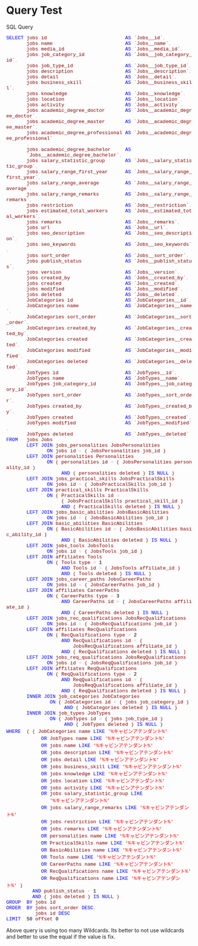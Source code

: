 # Query Test

SQL Query

<font face="Courier New" size="2">
<font color = "blue">SELECT</font>&nbsp;<font color = "maroon">jobs</font><font color = "silver">.</font><font color = "maroon">id</font>&nbsp;&nbsp;&nbsp;&nbsp;&nbsp;&nbsp;&nbsp;&nbsp;&nbsp;&nbsp;&nbsp;&nbsp;&nbsp;&nbsp;&nbsp;&nbsp;&nbsp;&nbsp;&nbsp;&nbsp;&nbsp;&nbsp;&nbsp;&nbsp;&nbsp;&nbsp;&nbsp;<font color = "blue">AS</font>&nbsp;<font color = "maroon">`Jobs__id`</font><font color = "silver">,</font>
<br/>&nbsp;&nbsp;&nbsp;&nbsp;&nbsp;&nbsp;&nbsp;<font color = "maroon">jobs</font><font color = "silver">.</font><font color = "maroon">name</font>&nbsp;&nbsp;&nbsp;&nbsp;&nbsp;&nbsp;&nbsp;&nbsp;&nbsp;&nbsp;&nbsp;&nbsp;&nbsp;&nbsp;&nbsp;&nbsp;&nbsp;&nbsp;&nbsp;&nbsp;&nbsp;&nbsp;&nbsp;&nbsp;&nbsp;<font color = "blue">AS</font>&nbsp;<font color = "maroon">`Jobs__name`</font><font color = "silver">,</font>
<br/>&nbsp;&nbsp;&nbsp;&nbsp;&nbsp;&nbsp;&nbsp;<font color = "maroon">jobs</font><font color = "silver">.</font><font color = "maroon">media_id</font>&nbsp;&nbsp;&nbsp;&nbsp;&nbsp;&nbsp;&nbsp;&nbsp;&nbsp;&nbsp;&nbsp;&nbsp;&nbsp;&nbsp;&nbsp;&nbsp;&nbsp;&nbsp;&nbsp;&nbsp;&nbsp;<font color = "blue">AS</font>&nbsp;<font color = "maroon">`Jobs__media_id`</font><font color = "silver">,</font>
<br/>&nbsp;&nbsp;&nbsp;&nbsp;&nbsp;&nbsp;&nbsp;<font color = "maroon">jobs</font><font color = "silver">.</font><font color = "maroon">job_category_id</font>&nbsp;&nbsp;&nbsp;&nbsp;&nbsp;&nbsp;&nbsp;&nbsp;&nbsp;&nbsp;&nbsp;&nbsp;&nbsp;&nbsp;<font color = "blue">AS</font>&nbsp;<font color = "maroon">`Jobs__job_category_id`</font><font color = "silver">,</font>
<br/>&nbsp;&nbsp;&nbsp;&nbsp;&nbsp;&nbsp;&nbsp;<font color = "maroon">jobs</font><font color = "silver">.</font><font color = "maroon">job_type_id</font>&nbsp;&nbsp;&nbsp;&nbsp;&nbsp;&nbsp;&nbsp;&nbsp;&nbsp;&nbsp;&nbsp;&nbsp;&nbsp;&nbsp;&nbsp;&nbsp;&nbsp;&nbsp;<font color = "blue">AS</font>&nbsp;<font color = "maroon">`Jobs__job_type_id`</font><font color = "silver">,</font>
<br/>&nbsp;&nbsp;&nbsp;&nbsp;&nbsp;&nbsp;&nbsp;<font color = "maroon">jobs</font><font color = "silver">.</font><font color = "maroon">description</font>&nbsp;&nbsp;&nbsp;&nbsp;&nbsp;&nbsp;&nbsp;&nbsp;&nbsp;&nbsp;&nbsp;&nbsp;&nbsp;&nbsp;&nbsp;&nbsp;&nbsp;&nbsp;<font color = "blue">AS</font>&nbsp;<font color = "maroon">`Jobs__description`</font><font color = "silver">,</font>
<br/>&nbsp;&nbsp;&nbsp;&nbsp;&nbsp;&nbsp;&nbsp;<font color = "maroon">jobs</font><font color = "silver">.</font><font color = "maroon">detail</font>&nbsp;&nbsp;&nbsp;&nbsp;&nbsp;&nbsp;&nbsp;&nbsp;&nbsp;&nbsp;&nbsp;&nbsp;&nbsp;&nbsp;&nbsp;&nbsp;&nbsp;&nbsp;&nbsp;&nbsp;&nbsp;&nbsp;&nbsp;<font color = "blue">AS</font>&nbsp;<font color = "maroon">`Jobs__detail`</font><font color = "silver">,</font>
<br/>&nbsp;&nbsp;&nbsp;&nbsp;&nbsp;&nbsp;&nbsp;<font color = "maroon">jobs</font><font color = "silver">.</font><font color = "maroon">business_skill</font>&nbsp;&nbsp;&nbsp;&nbsp;&nbsp;&nbsp;&nbsp;&nbsp;&nbsp;&nbsp;&nbsp;&nbsp;&nbsp;&nbsp;&nbsp;<font color = "blue">AS</font>&nbsp;<font color = "maroon">`Jobs__business_skill`</font><font color = "silver">,</font>
<br/>&nbsp;&nbsp;&nbsp;&nbsp;&nbsp;&nbsp;&nbsp;<font color = "maroon">jobs</font><font color = "silver">.</font><font color = "maroon">knowledge</font>&nbsp;&nbsp;&nbsp;&nbsp;&nbsp;&nbsp;&nbsp;&nbsp;&nbsp;&nbsp;&nbsp;&nbsp;&nbsp;&nbsp;&nbsp;&nbsp;&nbsp;&nbsp;&nbsp;&nbsp;<font color = "blue">AS</font>&nbsp;<font color = "maroon">`Jobs__knowledge`</font><font color = "silver">,</font>
<br/>&nbsp;&nbsp;&nbsp;&nbsp;&nbsp;&nbsp;&nbsp;<font color = "maroon">jobs</font><font color = "silver">.</font><font color = "maroon">location</font>&nbsp;&nbsp;&nbsp;&nbsp;&nbsp;&nbsp;&nbsp;&nbsp;&nbsp;&nbsp;&nbsp;&nbsp;&nbsp;&nbsp;&nbsp;&nbsp;&nbsp;&nbsp;&nbsp;&nbsp;&nbsp;<font color = "blue">AS</font>&nbsp;<font color = "maroon">`Jobs__location`</font><font color = "silver">,</font>
<br/>&nbsp;&nbsp;&nbsp;&nbsp;&nbsp;&nbsp;&nbsp;<font color = "maroon">jobs</font><font color = "silver">.</font><font color = "maroon">activity</font>&nbsp;&nbsp;&nbsp;&nbsp;&nbsp;&nbsp;&nbsp;&nbsp;&nbsp;&nbsp;&nbsp;&nbsp;&nbsp;&nbsp;&nbsp;&nbsp;&nbsp;&nbsp;&nbsp;&nbsp;&nbsp;<font color = "blue">AS</font>&nbsp;<font color = "maroon">`Jobs__activity`</font><font color = "silver">,</font>
<br/>&nbsp;&nbsp;&nbsp;&nbsp;&nbsp;&nbsp;&nbsp;<font color = "maroon">jobs</font><font color = "silver">.</font><font color = "maroon">academic_degree_doctor</font>&nbsp;&nbsp;&nbsp;&nbsp;&nbsp;&nbsp;&nbsp;<font color = "blue">AS</font>&nbsp;<font color = "maroon">`Jobs__academic_degree_doctor`</font><font color = "silver">,</font>
<br/>&nbsp;&nbsp;&nbsp;&nbsp;&nbsp;&nbsp;&nbsp;<font color = "maroon">jobs</font><font color = "silver">.</font><font color = "maroon">academic_degree_master</font>&nbsp;&nbsp;&nbsp;&nbsp;&nbsp;&nbsp;&nbsp;<font color = "blue">AS</font>&nbsp;<font color = "maroon">`Jobs__academic_degree_master`</font><font color = "silver">,</font>
<br/>&nbsp;&nbsp;&nbsp;&nbsp;&nbsp;&nbsp;&nbsp;<font color = "maroon">jobs</font><font color = "silver">.</font><font color = "maroon">academic_degree_professional</font>&nbsp;<font color = "blue">AS</font>&nbsp;<font color = "maroon">`Jobs__academic_degree_professional`</font>
<br/>&nbsp;&nbsp;&nbsp;&nbsp;&nbsp;&nbsp;&nbsp;<font color = "silver">,</font>
<br/>&nbsp;&nbsp;&nbsp;&nbsp;&nbsp;&nbsp;&nbsp;<font color = "maroon">jobs</font><font color = "silver">.</font><font color = "maroon">academic_degree_bachelor</font>&nbsp;&nbsp;&nbsp;&nbsp;&nbsp;<font color = "blue">AS</font>
<br/>&nbsp;&nbsp;&nbsp;&nbsp;&nbsp;&nbsp;&nbsp;<font color = "maroon">`Jobs__academic_degree_bachelor`</font><font color = "silver">,</font>
<br/>&nbsp;&nbsp;&nbsp;&nbsp;&nbsp;&nbsp;&nbsp;<font color = "maroon">jobs</font><font color = "silver">.</font><font color = "maroon">salary_statistic_group</font>&nbsp;&nbsp;&nbsp;&nbsp;&nbsp;&nbsp;&nbsp;<font color = "blue">AS</font>&nbsp;<font color = "maroon">`Jobs__salary_statistic_group`</font><font color = "silver">,</font>
<br/>&nbsp;&nbsp;&nbsp;&nbsp;&nbsp;&nbsp;&nbsp;<font color = "maroon">jobs</font><font color = "silver">.</font><font color = "maroon">salary_range_first_year</font>&nbsp;&nbsp;&nbsp;&nbsp;&nbsp;&nbsp;<font color = "blue">AS</font>&nbsp;<font color = "maroon">`Jobs__salary_range_first_year`</font><font color = "silver">,</font>
<br/>&nbsp;&nbsp;&nbsp;&nbsp;&nbsp;&nbsp;&nbsp;<font color = "maroon">jobs</font><font color = "silver">.</font><font color = "maroon">salary_range_average</font>&nbsp;&nbsp;&nbsp;&nbsp;&nbsp;&nbsp;&nbsp;&nbsp;&nbsp;<font color = "blue">AS</font>&nbsp;<font color = "maroon">`Jobs__salary_range_average`</font><font color = "silver">,</font>
<br/>&nbsp;&nbsp;&nbsp;&nbsp;&nbsp;&nbsp;&nbsp;<font color = "maroon">jobs</font><font color = "silver">.</font><font color = "maroon">salary_range_remarks</font>&nbsp;&nbsp;&nbsp;&nbsp;&nbsp;&nbsp;&nbsp;&nbsp;&nbsp;<font color = "blue">AS</font>&nbsp;<font color = "maroon">`Jobs__salary_range_remarks`</font><font color = "silver">,</font>
<br/>&nbsp;&nbsp;&nbsp;&nbsp;&nbsp;&nbsp;&nbsp;<font color = "maroon">jobs</font><font color = "silver">.</font><font color = "maroon">restriction</font>&nbsp;&nbsp;&nbsp;&nbsp;&nbsp;&nbsp;&nbsp;&nbsp;&nbsp;&nbsp;&nbsp;&nbsp;&nbsp;&nbsp;&nbsp;&nbsp;&nbsp;&nbsp;<font color = "blue">AS</font>&nbsp;<font color = "maroon">`Jobs__restriction`</font><font color = "silver">,</font>
<br/>&nbsp;&nbsp;&nbsp;&nbsp;&nbsp;&nbsp;&nbsp;<font color = "maroon">jobs</font><font color = "silver">.</font><font color = "maroon">estimated_total_workers</font>&nbsp;&nbsp;&nbsp;&nbsp;&nbsp;&nbsp;<font color = "blue">AS</font>&nbsp;<font color = "maroon">`Jobs__estimated_total_workers`</font><font color = "silver">,</font>
<br/>&nbsp;&nbsp;&nbsp;&nbsp;&nbsp;&nbsp;&nbsp;<font color = "maroon">jobs</font><font color = "silver">.</font><font color = "maroon">remarks</font>&nbsp;&nbsp;&nbsp;&nbsp;&nbsp;&nbsp;&nbsp;&nbsp;&nbsp;&nbsp;&nbsp;&nbsp;&nbsp;&nbsp;&nbsp;&nbsp;&nbsp;&nbsp;&nbsp;&nbsp;&nbsp;&nbsp;<font color = "blue">AS</font>&nbsp;<font color = "maroon">`Jobs__remarks`</font><font color = "silver">,</font>
<br/>&nbsp;&nbsp;&nbsp;&nbsp;&nbsp;&nbsp;&nbsp;<font color = "maroon">jobs</font><font color = "silver">.</font><font color = "maroon">url</font>&nbsp;&nbsp;&nbsp;&nbsp;&nbsp;&nbsp;&nbsp;&nbsp;&nbsp;&nbsp;&nbsp;&nbsp;&nbsp;&nbsp;&nbsp;&nbsp;&nbsp;&nbsp;&nbsp;&nbsp;&nbsp;&nbsp;&nbsp;&nbsp;&nbsp;&nbsp;<font color = "blue">AS</font>&nbsp;<font color = "maroon">`Jobs__url`</font><font color = "silver">,</font>
<br/>&nbsp;&nbsp;&nbsp;&nbsp;&nbsp;&nbsp;&nbsp;<font color = "maroon">jobs</font><font color = "silver">.</font><font color = "maroon">seo_description</font>&nbsp;&nbsp;&nbsp;&nbsp;&nbsp;&nbsp;&nbsp;&nbsp;&nbsp;&nbsp;&nbsp;&nbsp;&nbsp;&nbsp;<font color = "blue">AS</font>&nbsp;<font color = "maroon">`Jobs__seo_description`</font><font color = "silver">,</font>
<br/>&nbsp;&nbsp;&nbsp;&nbsp;&nbsp;&nbsp;&nbsp;<font color = "maroon">jobs</font><font color = "silver">.</font><font color = "maroon">seo_keywords</font>&nbsp;&nbsp;&nbsp;&nbsp;&nbsp;&nbsp;&nbsp;&nbsp;&nbsp;&nbsp;&nbsp;&nbsp;&nbsp;&nbsp;&nbsp;&nbsp;&nbsp;<font color = "blue">AS</font>&nbsp;<font color = "maroon">`Jobs__seo_keywords`</font><font color = "silver">,</font>
<br/>&nbsp;&nbsp;&nbsp;&nbsp;&nbsp;&nbsp;&nbsp;<font color = "maroon">jobs</font><font color = "silver">.</font><font color = "maroon">sort_order</font>&nbsp;&nbsp;&nbsp;&nbsp;&nbsp;&nbsp;&nbsp;&nbsp;&nbsp;&nbsp;&nbsp;&nbsp;&nbsp;&nbsp;&nbsp;&nbsp;&nbsp;&nbsp;&nbsp;<font color = "blue">AS</font>&nbsp;<font color = "maroon">`Jobs__sort_order`</font><font color = "silver">,</font>
<br/>&nbsp;&nbsp;&nbsp;&nbsp;&nbsp;&nbsp;&nbsp;<font color = "maroon">jobs</font><font color = "silver">.</font><font color = "maroon">publish_status</font>&nbsp;&nbsp;&nbsp;&nbsp;&nbsp;&nbsp;&nbsp;&nbsp;&nbsp;&nbsp;&nbsp;&nbsp;&nbsp;&nbsp;&nbsp;<font color = "blue">AS</font>&nbsp;<font color = "maroon">`Jobs__publish_status`</font><font color = "silver">,</font>
<br/>&nbsp;&nbsp;&nbsp;&nbsp;&nbsp;&nbsp;&nbsp;<font color = "maroon">jobs</font><font color = "silver">.</font><font color = "maroon">version</font>&nbsp;&nbsp;&nbsp;&nbsp;&nbsp;&nbsp;&nbsp;&nbsp;&nbsp;&nbsp;&nbsp;&nbsp;&nbsp;&nbsp;&nbsp;&nbsp;&nbsp;&nbsp;&nbsp;&nbsp;&nbsp;&nbsp;<font color = "blue">AS</font>&nbsp;<font color = "maroon">`Jobs__version`</font><font color = "silver">,</font>
<br/>&nbsp;&nbsp;&nbsp;&nbsp;&nbsp;&nbsp;&nbsp;<font color = "maroon">jobs</font><font color = "silver">.</font><font color = "maroon">created_by</font>&nbsp;&nbsp;&nbsp;&nbsp;&nbsp;&nbsp;&nbsp;&nbsp;&nbsp;&nbsp;&nbsp;&nbsp;&nbsp;&nbsp;&nbsp;&nbsp;&nbsp;&nbsp;&nbsp;<font color = "blue">AS</font>&nbsp;<font color = "maroon">`Jobs__created_by`</font><font color = "silver">,</font>
<br/>&nbsp;&nbsp;&nbsp;&nbsp;&nbsp;&nbsp;&nbsp;<font color = "maroon">jobs</font><font color = "silver">.</font><font color = "maroon">created</font>&nbsp;&nbsp;&nbsp;&nbsp;&nbsp;&nbsp;&nbsp;&nbsp;&nbsp;&nbsp;&nbsp;&nbsp;&nbsp;&nbsp;&nbsp;&nbsp;&nbsp;&nbsp;&nbsp;&nbsp;&nbsp;&nbsp;<font color = "blue">AS</font>&nbsp;<font color = "maroon">`Jobs__created`</font><font color = "silver">,</font>
<br/>&nbsp;&nbsp;&nbsp;&nbsp;&nbsp;&nbsp;&nbsp;<font color = "maroon">jobs</font><font color = "silver">.</font><font color = "maroon">modified</font>&nbsp;&nbsp;&nbsp;&nbsp;&nbsp;&nbsp;&nbsp;&nbsp;&nbsp;&nbsp;&nbsp;&nbsp;&nbsp;&nbsp;&nbsp;&nbsp;&nbsp;&nbsp;&nbsp;&nbsp;&nbsp;<font color = "blue">AS</font>&nbsp;<font color = "maroon">`Jobs__modified`</font><font color = "silver">,</font>
<br/>&nbsp;&nbsp;&nbsp;&nbsp;&nbsp;&nbsp;&nbsp;<font color = "maroon">jobs</font><font color = "silver">.</font><font color = "maroon">deleted</font>&nbsp;&nbsp;&nbsp;&nbsp;&nbsp;&nbsp;&nbsp;&nbsp;&nbsp;&nbsp;&nbsp;&nbsp;&nbsp;&nbsp;&nbsp;&nbsp;&nbsp;&nbsp;&nbsp;&nbsp;&nbsp;&nbsp;<font color = "blue">AS</font>&nbsp;<font color = "maroon">`Jobs__deleted`</font><font color = "silver">,</font>
<br/>&nbsp;&nbsp;&nbsp;&nbsp;&nbsp;&nbsp;&nbsp;<font color = "maroon">JobCategories</font><font color = "silver">.</font><font color = "maroon">id</font>&nbsp;&nbsp;&nbsp;&nbsp;&nbsp;&nbsp;&nbsp;&nbsp;&nbsp;&nbsp;&nbsp;&nbsp;&nbsp;&nbsp;&nbsp;&nbsp;&nbsp;&nbsp;<font color = "blue">AS</font>&nbsp;<font color = "maroon">`JobCategories__id`</font><font color = "silver">,</font>
<br/>&nbsp;&nbsp;&nbsp;&nbsp;&nbsp;&nbsp;&nbsp;<font color = "maroon">JobCategories</font><font color = "silver">.</font><font color = "maroon">name</font>&nbsp;&nbsp;&nbsp;&nbsp;&nbsp;&nbsp;&nbsp;&nbsp;&nbsp;&nbsp;&nbsp;&nbsp;&nbsp;&nbsp;&nbsp;&nbsp;<font color = "blue">AS</font>&nbsp;<font color = "maroon">`JobCategories__name`</font><font color = "silver">,</font>
<br/>&nbsp;&nbsp;&nbsp;&nbsp;&nbsp;&nbsp;&nbsp;<font color = "maroon">JobCategories</font><font color = "silver">.</font><font color = "maroon">sort_order</font>&nbsp;&nbsp;&nbsp;&nbsp;&nbsp;&nbsp;&nbsp;&nbsp;&nbsp;&nbsp;<font color = "blue">AS</font>&nbsp;<font color = "maroon">`JobCategories__sort_order`</font><font color = "silver">,</font>
<br/>&nbsp;&nbsp;&nbsp;&nbsp;&nbsp;&nbsp;&nbsp;<font color = "maroon">JobCategories</font><font color = "silver">.</font><font color = "maroon">created_by</font>&nbsp;&nbsp;&nbsp;&nbsp;&nbsp;&nbsp;&nbsp;&nbsp;&nbsp;&nbsp;<font color = "blue">AS</font>&nbsp;<font color = "maroon">`JobCategories__created_by`</font><font color = "silver">,</font>
<br/>&nbsp;&nbsp;&nbsp;&nbsp;&nbsp;&nbsp;&nbsp;<font color = "maroon">JobCategories</font><font color = "silver">.</font><font color = "maroon">created</font>&nbsp;&nbsp;&nbsp;&nbsp;&nbsp;&nbsp;&nbsp;&nbsp;&nbsp;&nbsp;&nbsp;&nbsp;&nbsp;<font color = "blue">AS</font>&nbsp;<font color = "maroon">`JobCategories__created`</font><font color = "silver">,</font>
<br/>&nbsp;&nbsp;&nbsp;&nbsp;&nbsp;&nbsp;&nbsp;<font color = "maroon">JobCategories</font><font color = "silver">.</font><font color = "maroon">modified</font>&nbsp;&nbsp;&nbsp;&nbsp;&nbsp;&nbsp;&nbsp;&nbsp;&nbsp;&nbsp;&nbsp;&nbsp;<font color = "blue">AS</font>&nbsp;<font color = "maroon">`JobCategories__modified`</font><font color = "silver">,</font>
<br/>&nbsp;&nbsp;&nbsp;&nbsp;&nbsp;&nbsp;&nbsp;<font color = "maroon">JobCategories</font><font color = "silver">.</font><font color = "maroon">deleted</font>&nbsp;&nbsp;&nbsp;&nbsp;&nbsp;&nbsp;&nbsp;&nbsp;&nbsp;&nbsp;&nbsp;&nbsp;&nbsp;<font color = "blue">AS</font>&nbsp;<font color = "maroon">`JobCategories__deleted`</font><font color = "silver">,</font>
<br/>&nbsp;&nbsp;&nbsp;&nbsp;&nbsp;&nbsp;&nbsp;<font color = "maroon">JobTypes</font><font color = "silver">.</font><font color = "maroon">id</font>&nbsp;&nbsp;&nbsp;&nbsp;&nbsp;&nbsp;&nbsp;&nbsp;&nbsp;&nbsp;&nbsp;&nbsp;&nbsp;&nbsp;&nbsp;&nbsp;&nbsp;&nbsp;&nbsp;&nbsp;&nbsp;&nbsp;&nbsp;<font color = "blue">AS</font>&nbsp;<font color = "maroon">`JobTypes__id`</font><font color = "silver">,</font>
<br/>&nbsp;&nbsp;&nbsp;&nbsp;&nbsp;&nbsp;&nbsp;<font color = "maroon">JobTypes</font><font color = "silver">.</font><font color = "maroon">name</font>&nbsp;&nbsp;&nbsp;&nbsp;&nbsp;&nbsp;&nbsp;&nbsp;&nbsp;&nbsp;&nbsp;&nbsp;&nbsp;&nbsp;&nbsp;&nbsp;&nbsp;&nbsp;&nbsp;&nbsp;&nbsp;<font color = "blue">AS</font>&nbsp;<font color = "maroon">`JobTypes__name`</font><font color = "silver">,</font>
<br/>&nbsp;&nbsp;&nbsp;&nbsp;&nbsp;&nbsp;&nbsp;<font color = "maroon">JobTypes</font><font color = "silver">.</font><font color = "maroon">job_category_id</font>&nbsp;&nbsp;&nbsp;&nbsp;&nbsp;&nbsp;&nbsp;&nbsp;&nbsp;&nbsp;<font color = "blue">AS</font>&nbsp;<font color = "maroon">`JobTypes__job_category_id`</font><font color = "silver">,</font>
<br/>&nbsp;&nbsp;&nbsp;&nbsp;&nbsp;&nbsp;&nbsp;<font color = "maroon">JobTypes</font><font color = "silver">.</font><font color = "maroon">sort_order</font>&nbsp;&nbsp;&nbsp;&nbsp;&nbsp;&nbsp;&nbsp;&nbsp;&nbsp;&nbsp;&nbsp;&nbsp;&nbsp;&nbsp;&nbsp;<font color = "blue">AS</font>&nbsp;<font color = "maroon">`JobTypes__sort_order`</font><font color = "silver">,</font>
<br/>&nbsp;&nbsp;&nbsp;&nbsp;&nbsp;&nbsp;&nbsp;<font color = "maroon">JobTypes</font><font color = "silver">.</font><font color = "maroon">created_by</font>&nbsp;&nbsp;&nbsp;&nbsp;&nbsp;&nbsp;&nbsp;&nbsp;&nbsp;&nbsp;&nbsp;&nbsp;&nbsp;&nbsp;&nbsp;<font color = "blue">AS</font>&nbsp;<font color = "maroon">`JobTypes__created_by`</font><font color = "silver">,</font>
<br/>&nbsp;&nbsp;&nbsp;&nbsp;&nbsp;&nbsp;&nbsp;<font color = "maroon">JobTypes</font><font color = "silver">.</font><font color = "maroon">created</font>&nbsp;&nbsp;&nbsp;&nbsp;&nbsp;&nbsp;&nbsp;&nbsp;&nbsp;&nbsp;&nbsp;&nbsp;&nbsp;&nbsp;&nbsp;&nbsp;&nbsp;&nbsp;<font color = "blue">AS</font>&nbsp;<font color = "maroon">`JobTypes__created`</font><font color = "silver">,</font>
<br/>&nbsp;&nbsp;&nbsp;&nbsp;&nbsp;&nbsp;&nbsp;<font color = "maroon">JobTypes</font><font color = "silver">.</font><font color = "maroon">modified</font>&nbsp;&nbsp;&nbsp;&nbsp;&nbsp;&nbsp;&nbsp;&nbsp;&nbsp;&nbsp;&nbsp;&nbsp;&nbsp;&nbsp;&nbsp;&nbsp;&nbsp;<font color = "blue">AS</font>&nbsp;<font color = "maroon">`JobTypes__modified`</font><font color = "silver">,</font>
<br/>&nbsp;&nbsp;&nbsp;&nbsp;&nbsp;&nbsp;&nbsp;<font color = "maroon">JobTypes</font><font color = "silver">.</font><font color = "maroon">deleted</font>&nbsp;&nbsp;&nbsp;&nbsp;&nbsp;&nbsp;&nbsp;&nbsp;&nbsp;&nbsp;&nbsp;&nbsp;&nbsp;&nbsp;&nbsp;&nbsp;&nbsp;&nbsp;<font color = "blue">AS</font>&nbsp;<font color = "maroon">`JobTypes__deleted`</font>
<br/><font color = "blue">FROM</font>&nbsp;&nbsp;&nbsp;<font color = "maroon">jobs</font>&nbsp;<font color = "maroon">Jobs</font>
<br/>&nbsp;&nbsp;&nbsp;&nbsp;&nbsp;&nbsp;&nbsp;<font color = "blue">LEFT</font>&nbsp;<font color = "blue">JOIN</font>&nbsp;<font color = "maroon">jobs_personalities</font>&nbsp;<font color = "maroon">JobsPersonalities</font>
<br/>&nbsp;&nbsp;&nbsp;&nbsp;&nbsp;&nbsp;&nbsp;&nbsp;&nbsp;&nbsp;&nbsp;&nbsp;&nbsp;&nbsp;<font color = "blue">ON</font>&nbsp;<font color = "maroon">jobs</font><font color = "silver">.</font><font color = "maroon">id</font>&nbsp;<font color = "silver">=</font>&nbsp;<font color = "maroon">(</font>&nbsp;<font color = "maroon">JobsPersonalities</font><font color = "silver">.</font><font color = "maroon">job_id</font>&nbsp;<font color = "maroon">)</font>
<br/>&nbsp;&nbsp;&nbsp;&nbsp;&nbsp;&nbsp;&nbsp;<font color = "blue">LEFT</font>&nbsp;<font color = "blue">JOIN</font>&nbsp;<font color = "maroon">personalities</font>&nbsp;<font color = "maroon">Personalities</font>
<br/>&nbsp;&nbsp;&nbsp;&nbsp;&nbsp;&nbsp;&nbsp;&nbsp;&nbsp;&nbsp;&nbsp;&nbsp;&nbsp;&nbsp;<font color = "blue">ON</font>&nbsp;<font color = "maroon">(</font>&nbsp;<font color = "maroon">personalities</font><font color = "silver">.</font><font color = "maroon">id</font>&nbsp;<font color = "silver">=</font>&nbsp;<font color = "maroon">(</font>&nbsp;<font color = "maroon">JobsPersonalities</font><font color = "silver">.</font><font color = "maroon">personality_id</font>&nbsp;<font color = "maroon">)</font>
<br/>&nbsp;&nbsp;&nbsp;&nbsp;&nbsp;&nbsp;&nbsp;&nbsp;&nbsp;&nbsp;&nbsp;&nbsp;&nbsp;&nbsp;&nbsp;&nbsp;&nbsp;&nbsp;&nbsp;<font color = "blue">AND</font>&nbsp;<font color = "maroon">(</font>&nbsp;<font color = "maroon">personalities</font><font color = "silver">.</font><font color = "maroon">deleted</font>&nbsp;<font color = "maroon">)</font>&nbsp;<font color = "blue">IS</font>&nbsp;<font color = "blue">NULL</font>&nbsp;<font color = "maroon">)</font>
<br/>&nbsp;&nbsp;&nbsp;&nbsp;&nbsp;&nbsp;&nbsp;<font color = "blue">LEFT</font>&nbsp;<font color = "blue">JOIN</font>&nbsp;<font color = "maroon">jobs_practical_skills</font>&nbsp;<font color = "maroon">JobsPracticalSkills</font>
<br/>&nbsp;&nbsp;&nbsp;&nbsp;&nbsp;&nbsp;&nbsp;&nbsp;&nbsp;&nbsp;&nbsp;&nbsp;&nbsp;&nbsp;<font color = "blue">ON</font>&nbsp;<font color = "maroon">jobs</font><font color = "silver">.</font><font color = "maroon">id</font>&nbsp;<font color = "silver">=</font>&nbsp;<font color = "maroon">(</font>&nbsp;<font color = "maroon">JobsPracticalSkills</font><font color = "silver">.</font><font color = "maroon">job_id</font>&nbsp;<font color = "maroon">)</font>
<br/>&nbsp;&nbsp;&nbsp;&nbsp;&nbsp;&nbsp;&nbsp;<font color = "blue">LEFT</font>&nbsp;<font color = "blue">JOIN</font>&nbsp;<font color = "maroon">practical_skills</font>&nbsp;<font color = "maroon">PracticalSkills</font>
<br/>&nbsp;&nbsp;&nbsp;&nbsp;&nbsp;&nbsp;&nbsp;&nbsp;&nbsp;&nbsp;&nbsp;&nbsp;&nbsp;&nbsp;<font color = "blue">ON</font>&nbsp;<font color = "maroon">(</font>&nbsp;<font color = "maroon">PracticalSkills</font><font color = "silver">.</font><font color = "maroon">id</font>&nbsp;<font color = "silver">=</font>
<br/>&nbsp;&nbsp;&nbsp;&nbsp;&nbsp;&nbsp;&nbsp;&nbsp;&nbsp;&nbsp;&nbsp;&nbsp;&nbsp;&nbsp;&nbsp;&nbsp;&nbsp;&nbsp;&nbsp;<font color = "maroon">(</font>&nbsp;<font color = "maroon">JobsPracticalSkills</font><font color = "silver">.</font><font color = "maroon">practical_skill_id</font>&nbsp;<font color = "maroon">)</font>
<br/>&nbsp;&nbsp;&nbsp;&nbsp;&nbsp;&nbsp;&nbsp;&nbsp;&nbsp;&nbsp;&nbsp;&nbsp;&nbsp;&nbsp;&nbsp;&nbsp;&nbsp;&nbsp;&nbsp;<font color = "blue">AND</font>&nbsp;<font color = "maroon">(</font>&nbsp;<font color = "maroon">PracticalSkills</font><font color = "silver">.</font><font color = "maroon">deleted</font>&nbsp;<font color = "maroon">)</font>&nbsp;<font color = "blue">IS</font>&nbsp;<font color = "blue">NULL</font>&nbsp;<font color = "maroon">)</font>
<br/>&nbsp;&nbsp;&nbsp;&nbsp;&nbsp;&nbsp;&nbsp;<font color = "blue">LEFT</font>&nbsp;<font color = "blue">JOIN</font>&nbsp;<font color = "maroon">jobs_basic_abilities</font>&nbsp;<font color = "maroon">JobsBasicAbilities</font>
<br/>&nbsp;&nbsp;&nbsp;&nbsp;&nbsp;&nbsp;&nbsp;&nbsp;&nbsp;&nbsp;&nbsp;&nbsp;&nbsp;&nbsp;<font color = "blue">ON</font>&nbsp;<font color = "maroon">jobs</font><font color = "silver">.</font><font color = "maroon">id</font>&nbsp;<font color = "silver">=</font>&nbsp;<font color = "maroon">(</font>&nbsp;<font color = "maroon">JobsBasicAbilities</font><font color = "silver">.</font><font color = "maroon">job_id</font>&nbsp;<font color = "maroon">)</font>
<br/>&nbsp;&nbsp;&nbsp;&nbsp;&nbsp;&nbsp;&nbsp;<font color = "blue">LEFT</font>&nbsp;<font color = "blue">JOIN</font>&nbsp;<font color = "maroon">basic_abilities</font>&nbsp;<font color = "maroon">BasicAbilities</font>
<br/>&nbsp;&nbsp;&nbsp;&nbsp;&nbsp;&nbsp;&nbsp;&nbsp;&nbsp;&nbsp;&nbsp;&nbsp;&nbsp;&nbsp;<font color = "blue">ON</font>&nbsp;<font color = "maroon">(</font>&nbsp;<font color = "maroon">BasicAbilities</font><font color = "silver">.</font><font color = "maroon">id</font>&nbsp;<font color = "silver">=</font>&nbsp;<font color = "maroon">(</font>&nbsp;<font color = "maroon">JobsBasicAbilities</font><font color = "silver">.</font><font color = "maroon">basic_ability_id</font>&nbsp;<font color = "maroon">)</font>
<br/>&nbsp;&nbsp;&nbsp;&nbsp;&nbsp;&nbsp;&nbsp;&nbsp;&nbsp;&nbsp;&nbsp;&nbsp;&nbsp;&nbsp;&nbsp;&nbsp;&nbsp;&nbsp;&nbsp;<font color = "blue">AND</font>&nbsp;<font color = "maroon">(</font>&nbsp;<font color = "maroon">BasicAbilities</font><font color = "silver">.</font><font color = "maroon">deleted</font>&nbsp;<font color = "maroon">)</font>&nbsp;<font color = "blue">IS</font>&nbsp;<font color = "blue">NULL</font>&nbsp;<font color = "maroon">)</font>
<br/>&nbsp;&nbsp;&nbsp;&nbsp;&nbsp;&nbsp;&nbsp;<font color = "blue">LEFT</font>&nbsp;<font color = "blue">JOIN</font>&nbsp;<font color = "maroon">jobs_tools</font>&nbsp;<font color = "maroon">JobsTools</font>
<br/>&nbsp;&nbsp;&nbsp;&nbsp;&nbsp;&nbsp;&nbsp;&nbsp;&nbsp;&nbsp;&nbsp;&nbsp;&nbsp;&nbsp;<font color = "blue">ON</font>&nbsp;<font color = "maroon">jobs</font><font color = "silver">.</font><font color = "maroon">id</font>&nbsp;<font color = "silver">=</font>&nbsp;<font color = "maroon">(</font>&nbsp;<font color = "maroon">JobsTools</font><font color = "silver">.</font><font color = "maroon">job_id</font>&nbsp;<font color = "maroon">)</font>
<br/>&nbsp;&nbsp;&nbsp;&nbsp;&nbsp;&nbsp;&nbsp;<font color = "blue">LEFT</font>&nbsp;<font color = "blue">JOIN</font>&nbsp;<font color = "maroon">affiliates</font>&nbsp;<font color = "maroon">Tools</font>
<br/>&nbsp;&nbsp;&nbsp;&nbsp;&nbsp;&nbsp;&nbsp;&nbsp;&nbsp;&nbsp;&nbsp;&nbsp;&nbsp;&nbsp;<font color = "blue">ON</font>&nbsp;<font color = "maroon">(</font>&nbsp;<font color = "maroon">Tools</font><font color = "silver">.</font><font color = "maroon">type</font>&nbsp;<font color = "silver">=</font>&nbsp;<font color = "black">1</font>
<br/>&nbsp;&nbsp;&nbsp;&nbsp;&nbsp;&nbsp;&nbsp;&nbsp;&nbsp;&nbsp;&nbsp;&nbsp;&nbsp;&nbsp;&nbsp;&nbsp;&nbsp;&nbsp;&nbsp;<font color = "blue">AND</font>&nbsp;<font color = "maroon">Tools</font><font color = "silver">.</font><font color = "maroon">id</font>&nbsp;<font color = "silver">=</font>&nbsp;<font color = "maroon">(</font>&nbsp;<font color = "maroon">JobsTools</font><font color = "silver">.</font><font color = "maroon">affiliate_id</font>&nbsp;<font color = "maroon">)</font>
<br/>&nbsp;&nbsp;&nbsp;&nbsp;&nbsp;&nbsp;&nbsp;&nbsp;&nbsp;&nbsp;&nbsp;&nbsp;&nbsp;&nbsp;&nbsp;&nbsp;&nbsp;&nbsp;&nbsp;<font color = "blue">AND</font>&nbsp;<font color = "maroon">(</font>&nbsp;<font color = "maroon">Tools</font><font color = "silver">.</font><font color = "maroon">deleted</font>&nbsp;<font color = "maroon">)</font>&nbsp;<font color = "blue">IS</font>&nbsp;<font color = "blue">NULL</font>&nbsp;<font color = "maroon">)</font>
<br/>&nbsp;&nbsp;&nbsp;&nbsp;&nbsp;&nbsp;&nbsp;<font color = "blue">LEFT</font>&nbsp;<font color = "blue">JOIN</font>&nbsp;<font color = "maroon">jobs_career_paths</font>&nbsp;<font color = "maroon">JobsCareerPaths</font>
<br/>&nbsp;&nbsp;&nbsp;&nbsp;&nbsp;&nbsp;&nbsp;&nbsp;&nbsp;&nbsp;&nbsp;&nbsp;&nbsp;&nbsp;<font color = "blue">ON</font>&nbsp;<font color = "maroon">jobs</font><font color = "silver">.</font><font color = "maroon">id</font>&nbsp;<font color = "silver">=</font>&nbsp;<font color = "maroon">(</font>&nbsp;<font color = "maroon">JobsCareerPaths</font><font color = "silver">.</font><font color = "maroon">job_id</font>&nbsp;<font color = "maroon">)</font>
<br/>&nbsp;&nbsp;&nbsp;&nbsp;&nbsp;&nbsp;&nbsp;<font color = "blue">LEFT</font>&nbsp;<font color = "blue">JOIN</font>&nbsp;<font color = "maroon">affiliates</font>&nbsp;<font color = "maroon">CareerPaths</font>
<br/>&nbsp;&nbsp;&nbsp;&nbsp;&nbsp;&nbsp;&nbsp;&nbsp;&nbsp;&nbsp;&nbsp;&nbsp;&nbsp;&nbsp;<font color = "blue">ON</font>&nbsp;<font color = "maroon">(</font>&nbsp;<font color = "maroon">CareerPaths</font><font color = "silver">.</font><font color = "maroon">type</font>&nbsp;<font color = "silver">=</font>&nbsp;<font color = "black">3</font>
<br/>&nbsp;&nbsp;&nbsp;&nbsp;&nbsp;&nbsp;&nbsp;&nbsp;&nbsp;&nbsp;&nbsp;&nbsp;&nbsp;&nbsp;&nbsp;&nbsp;&nbsp;&nbsp;&nbsp;<font color = "blue">AND</font>&nbsp;<font color = "maroon">CareerPaths</font><font color = "silver">.</font><font color = "maroon">id</font>&nbsp;<font color = "silver">=</font>&nbsp;<font color = "maroon">(</font>&nbsp;<font color = "maroon">JobsCareerPaths</font><font color = "silver">.</font><font color = "maroon">affiliate_id</font>&nbsp;<font color = "maroon">)</font>
<br/>&nbsp;&nbsp;&nbsp;&nbsp;&nbsp;&nbsp;&nbsp;&nbsp;&nbsp;&nbsp;&nbsp;&nbsp;&nbsp;&nbsp;&nbsp;&nbsp;&nbsp;&nbsp;&nbsp;<font color = "blue">AND</font>&nbsp;<font color = "maroon">(</font>&nbsp;<font color = "maroon">CareerPaths</font><font color = "silver">.</font><font color = "maroon">deleted</font>&nbsp;<font color = "maroon">)</font>&nbsp;<font color = "blue">IS</font>&nbsp;<font color = "blue">NULL</font>&nbsp;<font color = "maroon">)</font>
<br/>&nbsp;&nbsp;&nbsp;&nbsp;&nbsp;&nbsp;&nbsp;<font color = "blue">LEFT</font>&nbsp;<font color = "blue">JOIN</font>&nbsp;<font color = "maroon">jobs_rec_qualifications</font>&nbsp;<font color = "maroon">JobsRecQualifications</font>
<br/>&nbsp;&nbsp;&nbsp;&nbsp;&nbsp;&nbsp;&nbsp;&nbsp;&nbsp;&nbsp;&nbsp;&nbsp;&nbsp;&nbsp;<font color = "blue">ON</font>&nbsp;<font color = "maroon">jobs</font><font color = "silver">.</font><font color = "maroon">id</font>&nbsp;<font color = "silver">=</font>&nbsp;<font color = "maroon">(</font>&nbsp;<font color = "maroon">JobsRecQualifications</font><font color = "silver">.</font><font color = "maroon">job_id</font>&nbsp;<font color = "maroon">)</font>
<br/>&nbsp;&nbsp;&nbsp;&nbsp;&nbsp;&nbsp;&nbsp;<font color = "blue">LEFT</font>&nbsp;<font color = "blue">JOIN</font>&nbsp;<font color = "maroon">affiliates</font>&nbsp;<font color = "maroon">RecQualifications</font>
<br/>&nbsp;&nbsp;&nbsp;&nbsp;&nbsp;&nbsp;&nbsp;&nbsp;&nbsp;&nbsp;&nbsp;&nbsp;&nbsp;&nbsp;<font color = "blue">ON</font>&nbsp;<font color = "maroon">(</font>&nbsp;<font color = "maroon">RecQualifications</font><font color = "silver">.</font><font color = "maroon">type</font>&nbsp;<font color = "silver">=</font>&nbsp;<font color = "black">2</font>
<br/>&nbsp;&nbsp;&nbsp;&nbsp;&nbsp;&nbsp;&nbsp;&nbsp;&nbsp;&nbsp;&nbsp;&nbsp;&nbsp;&nbsp;&nbsp;&nbsp;&nbsp;&nbsp;&nbsp;<font color = "blue">AND</font>&nbsp;<font color = "maroon">RecQualifications</font><font color = "silver">.</font><font color = "maroon">id</font>&nbsp;<font color = "silver">=</font>&nbsp;<font color = "maroon">(</font>
<br/>&nbsp;&nbsp;&nbsp;&nbsp;&nbsp;&nbsp;&nbsp;&nbsp;&nbsp;&nbsp;&nbsp;&nbsp;&nbsp;&nbsp;&nbsp;&nbsp;&nbsp;&nbsp;&nbsp;&nbsp;&nbsp;&nbsp;&nbsp;<font color = "maroon">JobsRecQualifications</font><font color = "silver">.</font><font color = "maroon">affiliate_id</font>&nbsp;<font color = "maroon">)</font>
<br/>&nbsp;&nbsp;&nbsp;&nbsp;&nbsp;&nbsp;&nbsp;&nbsp;&nbsp;&nbsp;&nbsp;&nbsp;&nbsp;&nbsp;&nbsp;&nbsp;&nbsp;&nbsp;&nbsp;<font color = "blue">AND</font>&nbsp;<font color = "maroon">(</font>&nbsp;<font color = "maroon">RecQualifications</font><font color = "silver">.</font><font color = "maroon">deleted</font>&nbsp;<font color = "maroon">)</font>&nbsp;<font color = "blue">IS</font>&nbsp;<font color = "blue">NULL</font>&nbsp;<font color = "maroon">)</font>
<br/>&nbsp;&nbsp;&nbsp;&nbsp;&nbsp;&nbsp;&nbsp;<font color = "blue">LEFT</font>&nbsp;<font color = "blue">JOIN</font>&nbsp;<font color = "maroon">jobs_req_qualifications</font>&nbsp;<font color = "maroon">JobsReqQualifications</font>
<br/>&nbsp;&nbsp;&nbsp;&nbsp;&nbsp;&nbsp;&nbsp;&nbsp;&nbsp;&nbsp;&nbsp;&nbsp;&nbsp;&nbsp;<font color = "blue">ON</font>&nbsp;<font color = "maroon">jobs</font><font color = "silver">.</font><font color = "maroon">id</font>&nbsp;<font color = "silver">=</font>&nbsp;<font color = "maroon">(</font>&nbsp;<font color = "maroon">JobsReqQualifications</font><font color = "silver">.</font><font color = "maroon">job_id</font>&nbsp;<font color = "maroon">)</font>
<br/>&nbsp;&nbsp;&nbsp;&nbsp;&nbsp;&nbsp;&nbsp;<font color = "blue">LEFT</font>&nbsp;<font color = "blue">JOIN</font>&nbsp;<font color = "maroon">affiliates</font>&nbsp;<font color = "maroon">ReqQualifications</font>
<br/>&nbsp;&nbsp;&nbsp;&nbsp;&nbsp;&nbsp;&nbsp;&nbsp;&nbsp;&nbsp;&nbsp;&nbsp;&nbsp;&nbsp;<font color = "blue">ON</font>&nbsp;<font color = "maroon">(</font>&nbsp;<font color = "maroon">ReqQualifications</font><font color = "silver">.</font><font color = "maroon">type</font>&nbsp;<font color = "silver">=</font>&nbsp;<font color = "black">2</font>
<br/>&nbsp;&nbsp;&nbsp;&nbsp;&nbsp;&nbsp;&nbsp;&nbsp;&nbsp;&nbsp;&nbsp;&nbsp;&nbsp;&nbsp;&nbsp;&nbsp;&nbsp;&nbsp;&nbsp;<font color = "blue">AND</font>&nbsp;<font color = "maroon">ReqQualifications</font><font color = "silver">.</font><font color = "maroon">id</font>&nbsp;<font color = "silver">=</font>&nbsp;<font color = "maroon">(</font>
<br/>&nbsp;&nbsp;&nbsp;&nbsp;&nbsp;&nbsp;&nbsp;&nbsp;&nbsp;&nbsp;&nbsp;&nbsp;&nbsp;&nbsp;&nbsp;&nbsp;&nbsp;&nbsp;&nbsp;&nbsp;&nbsp;&nbsp;&nbsp;<font color = "maroon">JobsReqQualifications</font><font color = "silver">.</font><font color = "maroon">affiliate_id</font>&nbsp;<font color = "maroon">)</font>
<br/>&nbsp;&nbsp;&nbsp;&nbsp;&nbsp;&nbsp;&nbsp;&nbsp;&nbsp;&nbsp;&nbsp;&nbsp;&nbsp;&nbsp;&nbsp;&nbsp;&nbsp;&nbsp;&nbsp;<font color = "blue">AND</font>&nbsp;<font color = "maroon">(</font>&nbsp;<font color = "maroon">ReqQualifications</font><font color = "silver">.</font><font color = "maroon">deleted</font>&nbsp;<font color = "maroon">)</font>&nbsp;<font color = "blue">IS</font>&nbsp;<font color = "blue">NULL</font>&nbsp;<font color = "maroon">)</font>
<br/>&nbsp;&nbsp;&nbsp;&nbsp;&nbsp;&nbsp;&nbsp;<font color = "blue">INNER</font>&nbsp;<font color = "blue">JOIN</font>&nbsp;<font color = "maroon">job_categories</font>&nbsp;<font color = "maroon">JobCategories</font>
<br/>&nbsp;&nbsp;&nbsp;&nbsp;&nbsp;&nbsp;&nbsp;&nbsp;&nbsp;&nbsp;&nbsp;&nbsp;&nbsp;&nbsp;&nbsp;<font color = "blue">ON</font>&nbsp;<font color = "maroon">(</font>&nbsp;<font color = "maroon">JobCategories</font><font color = "silver">.</font><font color = "maroon">id</font>&nbsp;<font color = "silver">=</font>&nbsp;<font color = "maroon">(</font>&nbsp;<font color = "maroon">jobs</font><font color = "silver">.</font><font color = "maroon">job_category_id</font>&nbsp;<font color = "maroon">)</font>
<br/>&nbsp;&nbsp;&nbsp;&nbsp;&nbsp;&nbsp;&nbsp;&nbsp;&nbsp;&nbsp;&nbsp;&nbsp;&nbsp;&nbsp;&nbsp;&nbsp;&nbsp;&nbsp;&nbsp;&nbsp;<font color = "blue">AND</font>&nbsp;<font color = "maroon">(</font>&nbsp;<font color = "maroon">JobCategories</font><font color = "silver">.</font><font color = "maroon">deleted</font>&nbsp;<font color = "maroon">)</font>&nbsp;<font color = "blue">IS</font>&nbsp;<font color = "blue">NULL</font>&nbsp;<font color = "maroon">)</font>
<br/>&nbsp;&nbsp;&nbsp;&nbsp;&nbsp;&nbsp;&nbsp;<font color = "blue">INNER</font>&nbsp;<font color = "blue">JOIN</font>&nbsp;<font color = "maroon">job_types</font>&nbsp;<font color = "maroon">JobTypes</font>
<br/>&nbsp;&nbsp;&nbsp;&nbsp;&nbsp;&nbsp;&nbsp;&nbsp;&nbsp;&nbsp;&nbsp;&nbsp;&nbsp;&nbsp;&nbsp;<font color = "blue">ON</font>&nbsp;<font color = "maroon">(</font>&nbsp;<font color = "maroon">JobTypes</font><font color = "silver">.</font><font color = "maroon">id</font>&nbsp;<font color = "silver">=</font>&nbsp;<font color = "maroon">(</font>&nbsp;<font color = "maroon">jobs</font><font color = "silver">.</font><font color = "maroon">job_type_id</font>&nbsp;<font color = "maroon">)</font>
<br/>&nbsp;&nbsp;&nbsp;&nbsp;&nbsp;&nbsp;&nbsp;&nbsp;&nbsp;&nbsp;&nbsp;&nbsp;&nbsp;&nbsp;&nbsp;&nbsp;&nbsp;&nbsp;&nbsp;&nbsp;<font color = "blue">AND</font>&nbsp;<font color = "maroon">(</font>&nbsp;<font color = "maroon">JobTypes</font><font color = "silver">.</font><font color = "maroon">deleted</font>&nbsp;<font color = "maroon">)</font>&nbsp;<font color = "blue">IS</font>&nbsp;<font color = "blue">NULL</font>&nbsp;<font color = "maroon">)</font>
<br/><font color = "blue">WHERE</font>&nbsp;&nbsp;<font color = "maroon">(</font>&nbsp;<font color = "maroon">(</font>&nbsp;<font color = "maroon">JobCategories</font><font color = "silver">.</font><font color = "maroon">name</font>&nbsp;<font color = "blue">LIKE</font>&nbsp;<font color = "red">'%キャビンアテンダント%'</font>
<br/>&nbsp;&nbsp;&nbsp;&nbsp;&nbsp;&nbsp;&nbsp;&nbsp;&nbsp;&nbsp;&nbsp;&nbsp;<font color = "blue">OR</font>&nbsp;<font color = "maroon">JobTypes</font><font color = "silver">.</font><font color = "maroon">name</font>&nbsp;<font color = "blue">LIKE</font>&nbsp;<font color = "red">'%キャビンアテンダント%'</font>
<br/>&nbsp;&nbsp;&nbsp;&nbsp;&nbsp;&nbsp;&nbsp;&nbsp;&nbsp;&nbsp;&nbsp;&nbsp;<font color = "blue">OR</font>&nbsp;<font color = "maroon">jobs</font><font color = "silver">.</font><font color = "maroon">name</font>&nbsp;<font color = "blue">LIKE</font>&nbsp;<font color = "red">'%キャビンアテンダント%'</font>
<br/>&nbsp;&nbsp;&nbsp;&nbsp;&nbsp;&nbsp;&nbsp;&nbsp;&nbsp;&nbsp;&nbsp;&nbsp;<font color = "blue">OR</font>&nbsp;<font color = "maroon">jobs</font><font color = "silver">.</font><font color = "maroon">description</font>&nbsp;<font color = "blue">LIKE</font>&nbsp;<font color = "red">'%キャビンアテンダント%'</font>
<br/>&nbsp;&nbsp;&nbsp;&nbsp;&nbsp;&nbsp;&nbsp;&nbsp;&nbsp;&nbsp;&nbsp;&nbsp;<font color = "blue">OR</font>&nbsp;<font color = "maroon">jobs</font><font color = "silver">.</font><font color = "maroon">detail</font>&nbsp;<font color = "blue">LIKE</font>&nbsp;<font color = "red">'%キャビンアテンダント%'</font>
<br/>&nbsp;&nbsp;&nbsp;&nbsp;&nbsp;&nbsp;&nbsp;&nbsp;&nbsp;&nbsp;&nbsp;&nbsp;<font color = "blue">OR</font>&nbsp;<font color = "maroon">jobs</font><font color = "silver">.</font><font color = "maroon">business_skill</font>&nbsp;<font color = "blue">LIKE</font>&nbsp;<font color = "red">'%キャビンアテンダント%'</font>
<br/>&nbsp;&nbsp;&nbsp;&nbsp;&nbsp;&nbsp;&nbsp;&nbsp;&nbsp;&nbsp;&nbsp;&nbsp;<font color = "blue">OR</font>&nbsp;<font color = "maroon">jobs</font><font color = "silver">.</font><font color = "maroon">knowledge</font>&nbsp;<font color = "blue">LIKE</font>&nbsp;<font color = "red">'%キャビンアテンダント%'</font>
<br/>&nbsp;&nbsp;&nbsp;&nbsp;&nbsp;&nbsp;&nbsp;&nbsp;&nbsp;&nbsp;&nbsp;&nbsp;<font color = "blue">OR</font>&nbsp;<font color = "maroon">jobs</font><font color = "silver">.</font><font color = "maroon">location</font>&nbsp;<font color = "blue">LIKE</font>&nbsp;<font color = "red">'%キャビンアテンダント%'</font>
<br/>&nbsp;&nbsp;&nbsp;&nbsp;&nbsp;&nbsp;&nbsp;&nbsp;&nbsp;&nbsp;&nbsp;&nbsp;<font color = "blue">OR</font>&nbsp;<font color = "maroon">jobs</font><font color = "silver">.</font><font color = "maroon">activity</font>&nbsp;<font color = "blue">LIKE</font>&nbsp;<font color = "red">'%キャビンアテンダント%'</font>
<br/>&nbsp;&nbsp;&nbsp;&nbsp;&nbsp;&nbsp;&nbsp;&nbsp;&nbsp;&nbsp;&nbsp;&nbsp;<font color = "blue">OR</font>&nbsp;<font color = "maroon">jobs</font><font color = "silver">.</font><font color = "maroon">salary_statistic_group</font>&nbsp;<font color = "blue">LIKE</font>
<br/>&nbsp;&nbsp;&nbsp;&nbsp;&nbsp;&nbsp;&nbsp;&nbsp;&nbsp;&nbsp;&nbsp;&nbsp;&nbsp;&nbsp;&nbsp;<font color = "red">'%キャビンアテンダント%'</font>
<br/>&nbsp;&nbsp;&nbsp;&nbsp;&nbsp;&nbsp;&nbsp;&nbsp;&nbsp;&nbsp;&nbsp;&nbsp;<font color = "blue">OR</font>&nbsp;<font color = "maroon">jobs</font><font color = "silver">.</font><font color = "maroon">salary_range_remarks</font>&nbsp;<font color = "blue">LIKE</font>&nbsp;<font color = "red">'%キャビンアテンダント%'</font>
<br/>&nbsp;&nbsp;&nbsp;&nbsp;&nbsp;&nbsp;&nbsp;&nbsp;&nbsp;&nbsp;&nbsp;&nbsp;<font color = "blue">OR</font>&nbsp;<font color = "maroon">jobs</font><font color = "silver">.</font><font color = "maroon">restriction</font>&nbsp;<font color = "blue">LIKE</font>&nbsp;<font color = "red">'%キャビンアテンダント%'</font>
<br/>&nbsp;&nbsp;&nbsp;&nbsp;&nbsp;&nbsp;&nbsp;&nbsp;&nbsp;&nbsp;&nbsp;&nbsp;<font color = "blue">OR</font>&nbsp;<font color = "maroon">jobs</font><font color = "silver">.</font><font color = "maroon">remarks</font>&nbsp;<font color = "blue">LIKE</font>&nbsp;<font color = "red">'%キャビンアテンダント%'</font>
<br/>&nbsp;&nbsp;&nbsp;&nbsp;&nbsp;&nbsp;&nbsp;&nbsp;&nbsp;&nbsp;&nbsp;&nbsp;<font color = "blue">OR</font>&nbsp;<font color = "maroon">personalities</font><font color = "silver">.</font><font color = "maroon">name</font>&nbsp;<font color = "blue">LIKE</font>&nbsp;<font color = "red">'%キャビンアテンダント%'</font>
<br/>&nbsp;&nbsp;&nbsp;&nbsp;&nbsp;&nbsp;&nbsp;&nbsp;&nbsp;&nbsp;&nbsp;&nbsp;<font color = "blue">OR</font>&nbsp;<font color = "maroon">PracticalSkills</font><font color = "silver">.</font><font color = "maroon">name</font>&nbsp;<font color = "blue">LIKE</font>&nbsp;<font color = "red">'%キャビンアテンダント%'</font>
<br/>&nbsp;&nbsp;&nbsp;&nbsp;&nbsp;&nbsp;&nbsp;&nbsp;&nbsp;&nbsp;&nbsp;&nbsp;<font color = "blue">OR</font>&nbsp;<font color = "maroon">BasicAbilities</font><font color = "silver">.</font><font color = "maroon">name</font>&nbsp;<font color = "blue">LIKE</font>&nbsp;<font color = "red">'%キャビンアテンダント%'</font>
<br/>&nbsp;&nbsp;&nbsp;&nbsp;&nbsp;&nbsp;&nbsp;&nbsp;&nbsp;&nbsp;&nbsp;&nbsp;<font color = "blue">OR</font>&nbsp;<font color = "maroon">Tools</font><font color = "silver">.</font><font color = "maroon">name</font>&nbsp;<font color = "blue">LIKE</font>&nbsp;<font color = "red">'%キャビンアテンダント%'</font>
<br/>&nbsp;&nbsp;&nbsp;&nbsp;&nbsp;&nbsp;&nbsp;&nbsp;&nbsp;&nbsp;&nbsp;&nbsp;<font color = "blue">OR</font>&nbsp;<font color = "maroon">CareerPaths</font><font color = "silver">.</font><font color = "maroon">name</font>&nbsp;<font color = "blue">LIKE</font>&nbsp;<font color = "red">'%キャビンアテンダント%'</font>
<br/>&nbsp;&nbsp;&nbsp;&nbsp;&nbsp;&nbsp;&nbsp;&nbsp;&nbsp;&nbsp;&nbsp;&nbsp;<font color = "blue">OR</font>&nbsp;<font color = "maroon">RecQualifications</font><font color = "silver">.</font><font color = "maroon">name</font>&nbsp;<font color = "blue">LIKE</font>&nbsp;<font color = "red">'%キャビンアテンダント%'</font>
<br/>&nbsp;&nbsp;&nbsp;&nbsp;&nbsp;&nbsp;&nbsp;&nbsp;&nbsp;&nbsp;&nbsp;&nbsp;<font color = "blue">OR</font>&nbsp;<font color = "maroon">ReqQualifications</font><font color = "silver">.</font><font color = "maroon">name</font>&nbsp;<font color = "blue">LIKE</font>&nbsp;<font color = "red">'%キャビンアテンダント%'</font>&nbsp;<font color = "maroon">)</font>
<br/>&nbsp;&nbsp;&nbsp;&nbsp;&nbsp;&nbsp;&nbsp;&nbsp;&nbsp;<font color = "blue">AND</font>&nbsp;<font color = "maroon">publish_status</font>&nbsp;<font color = "silver">=</font>&nbsp;<font color = "black">1</font>
<br/>&nbsp;&nbsp;&nbsp;&nbsp;&nbsp;&nbsp;&nbsp;&nbsp;&nbsp;<font color = "blue">AND</font>&nbsp;<font color = "maroon">(</font>&nbsp;<font color = "maroon">jobs</font><font color = "silver">.</font><font color = "maroon">deleted</font>&nbsp;<font color = "maroon">)</font>&nbsp;<font color = "blue">IS</font>&nbsp;<font color = "blue">NULL</font>&nbsp;<font color = "maroon">)</font>
<br/><font color = "blue">GROUP</font>&nbsp;&nbsp;<font color = "blue">BY</font>&nbsp;<font color = "maroon">jobs</font><font color = "silver">.</font><font color = "maroon">id</font>
<br/><font color = "blue">ORDER</font>&nbsp;&nbsp;<font color = "blue">BY</font>&nbsp;<font color = "maroon">jobs</font><font color = "silver">.</font><font color = "maroon">sort_order</font>&nbsp;<font color = "blue">DESC</font><font color = "silver">,</font>
<br/>&nbsp;&nbsp;&nbsp;&nbsp;&nbsp;&nbsp;&nbsp;&nbsp;&nbsp;&nbsp;<font color = "maroon">jobs</font><font color = "silver">.</font><font color = "maroon">id</font>&nbsp;<font color = "blue">DESC</font>
<br/><font color = "blue">LIMIT</font>&nbsp;&nbsp;<font color = "black">50</font>&nbsp;<font color = "maroon">offset</font>&nbsp;<font color = "black">0</font>&nbsp;
</font>


<p>Above query is using too many Wildcards. Its better to not use wildcards and better to use the equal if the value is fix.</p>

